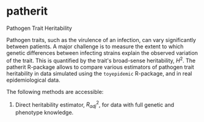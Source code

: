 # patherit
Pathogen Trait Heritability

Pathogen traits, such as the virulence of an infection, can vary significantly between patients. A major challenge is to measure the extent to which genetic differences between infecting strains explain the observed variation of the trait. This is quantified by the trait's broad-sense heritability, $H^2$. The patherit R-package allows to compare various estimators of pathogen trait heritability in data simulated using the `toyepidemic` R-package, and in real epidemiological data. 


The following methods are accessible:

1. Direct heritability estimator, $R_{adj}^2$, for data with full genetic and phenotype knowledge.
